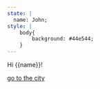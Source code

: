 ```yaml
---
state: |
  name: John;
style: |
	body{
		background: #44e544;
	}
---
```


Hi {{name}}!

[go to the city](city)